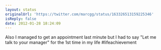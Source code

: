 ```yaml
---
layout: status
originalUrl: 'https://twitter.com/marcgg/status/163326513159225346'
isReply: false
date: 2012-01-28 18:24:09
---
```


Also I managed to get an appointment last minute but I had to say "Let me talk to your manager" for the 1st time in my life #lifeachievement

